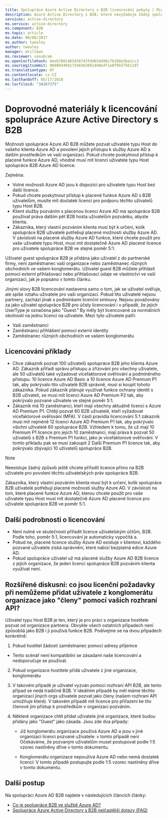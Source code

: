 ```yaml
---
title: Spolupráce Azure Active Directory s B2B licencování pokyny | Microsoft Docs
description: Azure Active Directory s B2B, které nevyžaduje žádný spolupráce placené licence služby Azure AD, ale můžete také platby funkce za uživatele typu Host B2B
services: active-directory
ms.service: active-directory
ms.component: B2B
ms.topic: article
ms.date: 08/09/2017
ms.author: twooley
author: twooley
manager: mtillman
ms.reviewer: sasubram
ms.openlocfilehash: beeb7801465d38743fdd654496c7b1b8e3ba1cc3
ms.sourcegitcommit: 96089449d17548263691d40e4f1e8f9557561197
ms.translationtype: HT
ms.contentlocale: cs-CZ
ms.lasthandoff: 05/17/2018
ms.locfileid: "34267375"
---
```

# <a name="azure-active-directory-b2b-collaboration-licensing-guidance"></a>Doprovodné materiály k licencování spolupráce Azure Active Directory s B2B

Možnosti spolupráce Azure AD B2B můžete pozvat uživatele typu Host do vašeho klienta Azure AD a povolení jejich přístupu k služby Azure AD a dalším prostředkům ve vaší organizaci. Pokud chcete poskytnout přístup k placené funkce Azure AD, vhodné musí mít licenci uživatele typu Host spolupráce B2B Azure AD licence. 

Zejména:
* Volné možnosti Azure AD jsou k dispozici pro uživatele typu Host bez další licence.
* Pokud chcete poskytnout přístup k placené funkce Azure AD s B2B uživatelům, musíte mít dostatek licencí pro podporu těchto uživatelů typu Host B2B.
* Klient služby pozváním s placenou licenci Azure AD má spolupráce B2B používat práva dalším pět B2B hosta uživatelům pozvánku, abyste klienta.
* Zákazníka, který vlastní pozváním klienta musí být k určení, kolik spolupráce B2B uživatelé potřebují placené možnosti služby Azure AD. V závislosti na placené služby Azure AD funkce, které chcete použít pro vaše uživatele typu Host, musí mít dostatečně Azure AD placené licence pro uživatele spolupráce B2B ve stejné poměr 5:1.

Uživatel guest spolupráce B2B je přidána jako uživatel z do partnerské firmy, není zaměstnanec vaší organizace nebo zaměstnanec různých obchodních ve vašem konglomerátu. Uživatel guest B2B můžete přihlásit pomocí externí přihlašovací nebo přihlašovací údaje ve vlastnictví ve vaší organizaci, jak je popsáno v tomto článku. 

Jinými slovy B2B licencování nastavena samo o tom, jak se uživatel ověřuje, ale spíše vztahu uživatele pro vaši organizaci. Pokud tito uživatelé nejsou partnery, zachází jinak s podmínkami licenční smlouvy. Nejsou považovány za jako uživatel spolupráce B2B pro účely licencování i v případě, že jejich UserType je označena jako "Guest." By měly být licencované za normálních okolností na jednu licenci na uživatele. Mezi tyto uživatele patří:
* Vaši zaměstnanci
* Zaměstnanci přihlášení pomocí externí identity
* Zaměstnanec různých obchodních ve vašem konglomerátu


## <a name="licensing-examples"></a>Licencování příklady
- Chce zákazník pozvat 100 uživatelů spolupráce B2B jeho klienta Azure AD. Zákazník přiřadí správu přístupu a zřizování pro všechny uživatele, ale 50 uživatelů také vyžadovat vícefaktorové ověřování a podmíněného přístupu. 10 licence Azure AD Basic a 10 licence Azure AD Premium P1 tak, aby pokrývalo tito uživatelé B2B správně, musí si koupit tohoto zákazníka. Pokud zákazník plánuje využívat funkce ochrany identit s B2B uživateli, se musí mít licenci Azure AD Premium P2 tak, aby pokrývalo pozvané uživatele ve stejné poměr 5:1.
- Zákazník má 10 zaměstnanci, kteří mají všechny aktuálně licenci s Azure AD Premium P1. Chtějí pozvat 60 B2B uživatelé, kteří vyžadovat vícefaktorové ověřování (MFA). V části pravidla licencování 5:1 zákazník musí mít nejméně 12 licenci Azure AD Premium P1 tak, aby pokrývalo všichni uživatelé 60 spolupráce B2B. Vzhledem k tomu, že už mají 10 Premium P1 licence pro jejich 10 zaměstnanci, mají práva k pozvat 50 uživatelů s B2B s Premium P1 funkcí, jako je vícefaktorové ověřování. V tomto příkladu pak se musí zakoupit 2 Další Premium P1 licence tak, aby pokrývalo zbývající 10 uživatelů spolupráce B2B.

> [!NOTE]
> Neexistuje žádný způsob ještě chcete přiřadit licence přímo na B2B uživatele pro povolení těchto uživatelských práv spolupráce B2B.

Zákazníka, který vlastní pozváním klienta musí být k určení, kolik spolupráce B2B uživatelé potřebují placené možnosti služby Azure AD. V závislosti na tom, které placené funkce Azure AD, kterou chcete použít pro vaše uživatele typu Host musí mít dostatečně Azure AD placené licence pro uživatele spolupráce B2B ve poměr 5:1. 

## <a name="additional-licensing-details"></a>Další podrobnosti o licencování
- Není nutné ve skutečnosti přiřadit licence uživatelským účtům, B2B. Podle toho, poměr 5:1, licencování je automaticky vypočítá a.
- Pokud ne, placené licence služby Azure AD existuje v klientovi, každého pozvané uživatele získá oprávnění, které nabízí bezplatná edice Azure AD.
- Pokud spolupráce uživatel už má placené služby Azure AD B2B licence z jejich organizace, že jeden licencí spolupráce B2B pozváním klienta využívat není.

## <a name="advanced-discussion-what-are-the-licensing-considerations-when-we-add-users-from-a-conglomerate-organization-as-members-using-your-apis"></a>Rozšířené diskusní: co jsou licenční požadavky při nemůžeme přidat uživatele z konglomerátu organizace jako "členy" pomocí vašich rozhraní API?
Uživatel typu Host B2B je ten, který je pro práci s organizace hostitele pozvat od organizace partnera. Obvykle všech ostatních případech není způsobilá jako B2B i ji používá funkce B2B. Podívejme se na dvou případech konkrétně:

1. Pokud hostitel žádostí zaměstnanec pomocí adresy příjemce
  * Tento scénář není kompatibilní se zásadami naše licencování a nedoporučuje se používat.

2. Pokud organizace hostitele přidá uživatele z jiné organizace, konglomerátu
  1. V takovém případě je uživatel vyzván pomocí rozhraní API B2B, ale tento případ se nedá tradičně B2B. V ideálním případě by měl máme těchto organizací jiných orgs uživatele pozvat jako členy (našem rozhraní API umožňuje které). V takovém případě mít licence pro přiřazení ke tito členové jim přístup k prostředkům v organizaci pozváním.

  2. Některé organizace chtít přidat uživatele jiné organizace, které budou přidány jako "Guest" jako zásada. Jsou zde dva případy:
      * Již konglomerátu organizace používá Azure AD a jsou v jiné organizaci licenci pozvané uživatele: v tomto případě není Očekáváme, že pozvaným uživatelům muset postupovat podle 1:5 vzorec nastíněny dříve v tomto dokumentu. 

      * Konglomerátu organizace nepoužívá Azure AD nebo nemá dostatek licencí: V tomto případě postupujte podle 1:5 vzorec nastíněny dříve v tomto dokumentu.

## <a name="next-steps"></a>Další postup

Na spolupráci Azure AD B2B najdete v následujících článcích články:

* [Co je spolupráce B2B ve službě Azure AD?](what-is-b2b.md)
* [Spolupráce Azure Active Directory s B2B nejčastější dotazy (FAQ)](faq.md)
